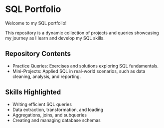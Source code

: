 # SQL Portfolio
Welcome to my SQL portfolio!

This repository is a dynamic collection of projects and queries showcasing my journey as I learn and develop my SQL skills.

## Repository Contents
- Practice Queries: Exercises and solutions exploring SQL fundamentals.
- Mini-Projects: Applied SQL in real-world scenarios, such as data cleaning, analysis, and reporting.

## Skills Highlighted
- Writing efficient SQL queries
- Data extraction, transformation, and loading
- Aggregations, joins, and subqueries
- Creating and managing database schemas
